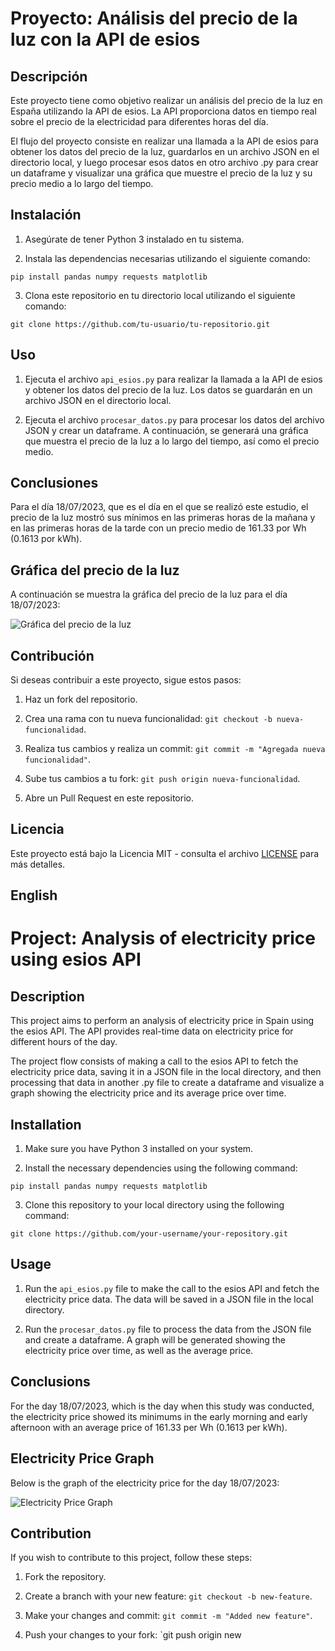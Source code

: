# Proyecto: Análisis del precio de la luz con la API de esios

## Descripción

Este proyecto tiene como objetivo realizar un análisis del precio de la luz en España utilizando la API de esios. La API proporciona datos en tiempo real sobre el precio de la electricidad para diferentes horas del día.

El flujo del proyecto consiste en realizar una llamada a la API de esios para obtener los datos del precio de la luz, guardarlos en un archivo JSON en el directorio local, y luego procesar esos datos en otro archivo .py para crear un dataframe y visualizar una gráfica que muestre el precio de la luz y su precio medio a lo largo del tiempo.

## Instalación

1. Asegúrate de tener Python 3 instalado en tu sistema.

2. Instala las dependencias necesarias utilizando el siguiente comando:

```
pip install pandas numpy requests matplotlib
```

3. Clona este repositorio en tu directorio local utilizando el siguiente comando:

```
git clone https://github.com/tu-usuario/tu-repositorio.git
```

## Uso

1. Ejecuta el archivo `api_esios.py` para realizar la llamada a la API de esios y obtener los datos del precio de la luz. Los datos se guardarán en un archivo JSON en el directorio local.

2. Ejecuta el archivo `procesar_datos.py` para procesar los datos del archivo JSON y crear un dataframe. A continuación, se generará una gráfica que muestra el precio de la luz a lo largo del tiempo, así como el precio medio.

## Conclusiones

Para el día 18/07/2023, que es el día en el que se realizó este estudio, el precio de la luz mostró sus mínimos en las primeras horas de la mañana y en las primeras horas de la tarde con un precio medio de 161.33 por Wh (0.1613 por kWh).

## Gráfica del precio de la luz

A continuación se muestra la gráfica del precio de la luz para el día 18/07/2023:

![Gráfica del precio de la luz](D:\OneDrive\Documentos\imagenespython\precioluz\precioluz.png)

## Contribución

Si deseas contribuir a este proyecto, sigue estos pasos:

1. Haz un fork del repositorio.

2. Crea una rama con tu nueva funcionalidad: `git checkout -b nueva-funcionalidad`.

3. Realiza tus cambios y realiza un commit: `git commit -m "Agregada nueva funcionalidad"`.

4. Sube tus cambios a tu fork: `git push origin nueva-funcionalidad`.

5. Abre un Pull Request en este repositorio.

## Licencia

Este proyecto está bajo la Licencia MIT - consulta el archivo [LICENSE](LICENSE) para más detalles.

## English

# Project: Analysis of electricity price using esios API

## Description

This project aims to perform an analysis of electricity price in Spain using the esios API. The API provides real-time data on electricity price for different hours of the day.

The project flow consists of making a call to the esios API to fetch the electricity price data, saving it in a JSON file in the local directory, and then processing that data in another .py file to create a dataframe and visualize a graph showing the electricity price and its average price over time.

## Installation

1. Make sure you have Python 3 installed on your system.

2. Install the necessary dependencies using the following command:

```
pip install pandas numpy requests matplotlib
```

3. Clone this repository to your local directory using the following command:

```
git clone https://github.com/your-username/your-repository.git
```

## Usage

1. Run the `api_esios.py` file to make the call to the esios API and fetch the electricity price data. The data will be saved in a JSON file in the local directory.

2. Run the `procesar_datos.py` file to process the data from the JSON file and create a dataframe. A graph will be generated showing the electricity price over time, as well as the average price.

## Conclusions

For the day 18/07/2023, which is the day when this study was conducted, the electricity price showed its minimums in the early morning and early afternoon with an average price of 161.33 per Wh (0.1613 per kWh).

## Electricity Price Graph

Below is the graph of the electricity price for the day 18/07/2023:

![Electricity Price Graph](D:\OneDrive\Documentos\imagenespython\precioluz\precioluz.png)

## Contribution

If you wish to contribute to this project, follow these steps:

1. Fork the repository.

2. Create a branch with your new feature: `git checkout -b new-feature`.

3. Make your changes and commit: `git commit -m "Added new feature"`.

4. Push your changes to your fork: `git push origin new
